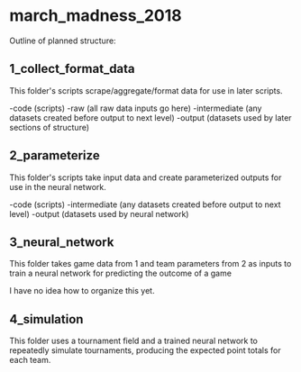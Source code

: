 # march_madness_2018

Outline of planned structure:

## 1_collect_format_data
This folder's scripts scrape/aggregate/format data for use in later scripts.

-code (scripts)
-raw (all raw data inputs go here)
-intermediate (any datasets created before output to next level)
-output (datasets used by later sections of structure)

## 2_parameterize
This folder's scripts take input data and create parameterized outputs for use in the neural network.

-code (scripts)
-intermediate (any datasets created before output to next level)
-output (datasets used by neural network)

## 3_neural_network
This folder takes game data from 1 and team parameters from 2 as inputs to train a neural network for predicting the outcome of a game

I have no idea how to organize this yet.

## 4_simulation
This folder uses a tournament field and a trained neural network to repeatedly simulate tournaments, producing the expected point totals for each team.
